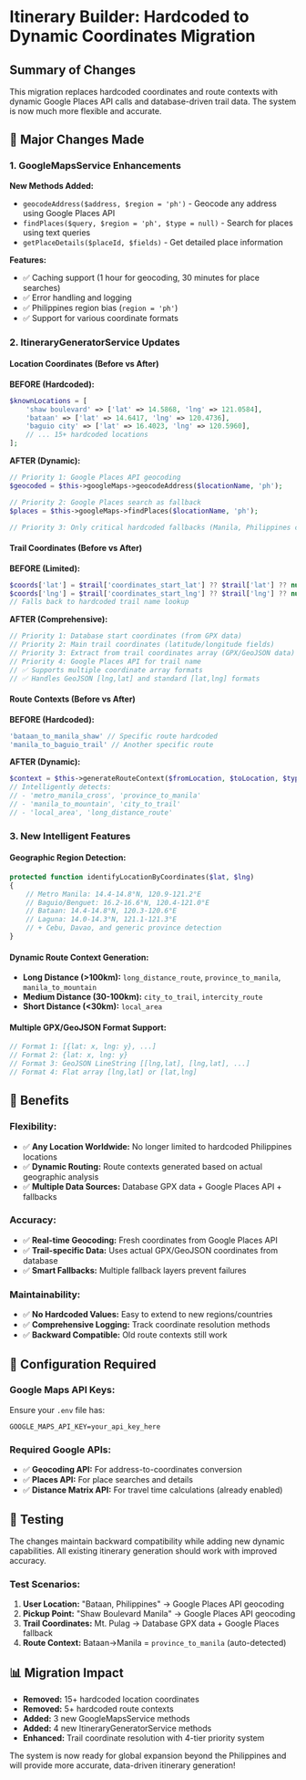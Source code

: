 # Itinerary Builder: Hardcoded to Dynamic Coordinates Migration

## Summary of Changes

This migration replaces hardcoded coordinates and route contexts with dynamic Google Places API calls and database-driven trail data. The system is now much more flexible and accurate.

## 🔄 Major Changes Made

### 1. **GoogleMapsService Enhancements**
**New Methods Added:**
- `geocodeAddress($address, $region = 'ph')` - Geocode any address using Google Places API
- `findPlaces($query, $region = 'ph', $type = null)` - Search for places using text queries
- `getPlaceDetails($placeId, $fields)` - Get detailed place information

**Features:**
- ✅ Caching support (1 hour for geocoding, 30 minutes for place searches)
- ✅ Error handling and logging
- ✅ Philippines region bias (`region = 'ph'`)
- ✅ Support for various coordinate formats

### 2. **ItineraryGeneratorService Updates**

#### **Location Coordinates (Before vs After)**

**BEFORE (Hardcoded):**
```php
$knownLocations = [
    'shaw boulevard' => ['lat' => 14.5868, 'lng' => 121.0584],
    'bataan' => ['lat' => 14.6417, 'lng' => 120.4736],
    'baguio city' => ['lat' => 16.4023, 'lng' => 120.5960],
    // ... 15+ hardcoded locations
];
```

**AFTER (Dynamic):**
```php
// Priority 1: Google Places API geocoding
$geocoded = $this->googleMaps->geocodeAddress($locationName, 'ph');

// Priority 2: Google Places search as fallback
$places = $this->googleMaps->findPlaces($locationName, 'ph');

// Priority 3: Only critical hardcoded fallbacks (Manila, Philippines center)
```

#### **Trail Coordinates (Before vs After)**

**BEFORE (Limited):**
```php
$coords['lat'] = $trail['coordinates_start_lat'] ?? $trail['lat'] ?? null;
$coords['lng'] = $trail['coordinates_start_lng'] ?? $trail['lng'] ?? null;
// Falls back to hardcoded trail name lookup
```

**AFTER (Comprehensive):**
```php
// Priority 1: Database start coordinates (from GPX data)
// Priority 2: Main trail coordinates (latitude/longitude fields)  
// Priority 3: Extract from trail coordinates array (GPX/GeoJSON data)
// Priority 4: Google Places API for trail name
// ✅ Supports multiple coordinate array formats
// ✅ Handles GeoJSON [lng,lat] and standard [lat,lng] formats
```

#### **Route Contexts (Before vs After)**

**BEFORE (Hardcoded):**
```php
'bataan_to_manila_shaw' // Specific route hardcoded
'manila_to_baguio_trail' // Another specific route
```

**AFTER (Dynamic):**
```php
$context = $this->generateRouteContext($fromLocation, $toLocation, $type);
// Intelligently detects:
// - 'metro_manila_cross', 'province_to_manila'
// - 'manila_to_mountain', 'city_to_trail'
// - 'local_area', 'long_distance_route'
```

### 3. **New Intelligent Features**

#### **Geographic Region Detection:**
```php
protected function identifyLocationByCoordinates($lat, $lng)
{
    // Metro Manila: 14.4-14.8°N, 120.9-121.2°E
    // Baguio/Benguet: 16.2-16.6°N, 120.4-121.0°E
    // Bataan: 14.4-14.8°N, 120.3-120.6°E
    // Laguna: 14.0-14.3°N, 121.1-121.3°E
    // + Cebu, Davao, and generic province detection
}
```

#### **Dynamic Route Context Generation:**
- **Long Distance (>100km):** `long_distance_route`, `province_to_manila`, `manila_to_mountain`
- **Medium Distance (30-100km):** `city_to_trail`, `intercity_route`
- **Short Distance (<30km):** `local_area`

#### **Multiple GPX/GeoJSON Format Support:**
```php
// Format 1: [{lat: x, lng: y}, ...]
// Format 2: {lat: x, lng: y}
// Format 3: GeoJSON LineString [[lng,lat], [lng,lat], ...]
// Format 4: Flat array [lng,lat] or [lat,lng]
```

## 🎯 Benefits

### **Flexibility:**
- ✅ **Any Location Worldwide:** No longer limited to hardcoded Philippines locations
- ✅ **Dynamic Routing:** Route contexts generated based on actual geographic analysis
- ✅ **Multiple Data Sources:** Database GPX data + Google Places API + fallbacks

### **Accuracy:**
- ✅ **Real-time Geocoding:** Fresh coordinates from Google Places API
- ✅ **Trail-specific Data:** Uses actual GPX/GeoJSON coordinates from database
- ✅ **Smart Fallbacks:** Multiple fallback layers prevent failures

### **Maintainability:**
- ✅ **No Hardcoded Values:** Easy to extend to new regions/countries
- ✅ **Comprehensive Logging:** Track coordinate resolution methods
- ✅ **Backward Compatible:** Old route contexts still work

## 🔧 Configuration Required

### **Google Maps API Keys:**
Ensure your `.env` file has:
```env
GOOGLE_MAPS_API_KEY=your_api_key_here
```

### **Required Google APIs:**
- ✅ **Geocoding API:** For address-to-coordinates conversion
- ✅ **Places API:** For place searches and details
- ✅ **Distance Matrix API:** For travel time calculations (already enabled)

## 🧪 Testing

The changes maintain backward compatibility while adding new dynamic capabilities. All existing itinerary generation should work with improved accuracy.

### **Test Scenarios:**
1. **User Location:** "Bataan, Philippines" → Google Places API geocoding
2. **Pickup Point:** "Shaw Boulevard Manila" → Google Places API geocoding  
3. **Trail Coordinates:** Mt. Pulag → Database GPX data + Google Places fallback
4. **Route Context:** Bataan→Manila = `province_to_manila` (auto-detected)

## 📊 Migration Impact

- **Removed:** 15+ hardcoded location coordinates
- **Removed:** 5+ hardcoded route contexts
- **Added:** 3 new GoogleMapsService methods
- **Added:** 4 new ItineraryGeneratorService methods
- **Enhanced:** Trail coordinate resolution with 4-tier priority system

The system is now ready for global expansion beyond the Philippines and will provide more accurate, data-driven itinerary generation!
